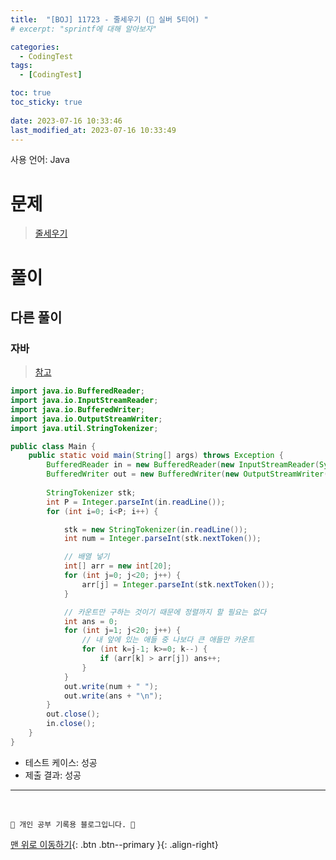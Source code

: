 ```yaml
---
title:  "[BOJ] 11723 - 줄세우기 (🥈 실버 5티어) "
# excerpt: "sprintf에 대해 알아보자"

categories:
  - CodingTest
tags:
  - [CodingTest]

toc: true
toc_sticky: true
 
date: 2023-07-16 10:33:46
last_modified_at: 2023-07-16 10:33:49
---
```


사용 언어: Java

# 문제
> [줄세우기](https://www.acmicpc.net/problem/10431)

# 풀이
## 다른 풀이
### 자바
> [참고](https://cceeun.tistory.com/283)

```java
import java.io.BufferedReader;
import java.io.InputStreamReader;
import java.io.BufferedWriter;
import java.io.OutputStreamWriter;
import java.util.StringTokenizer;

public class Main {
    public static void main(String[] args) throws Exception {
        BufferedReader in = new BufferedReader(new InputStreamReader(System.in));
        BufferedWriter out = new BufferedWriter(new OutputStreamWriter(System.out));
        
        StringTokenizer stk;
        int P = Integer.parseInt(in.readLine());
        for (int i=0; i<P; i++) {

            stk = new StringTokenizer(in.readLine());
            int num = Integer.parseInt(stk.nextToken());

            // 배열 넣기
            int[] arr = new int[20];
            for (int j=0; j<20; j++) {
                arr[j] = Integer.parseInt(stk.nextToken());
            }

            // 카운트만 구하는 것이기 때문에 정렬까지 할 필요는 없다
            int ans = 0;
            for (int j=1; j<20; j++) {
                // 내 앞에 있는 애들 중 나보다 큰 애들만 카운트
                for (int k=j-1; k>=0; k--) {
                    if (arr[k] > arr[j]) ans++;
                }
            }
            out.write(num + " ");
            out.write(ans + "\n");
        }
        out.close();
        in.close();
    }
}
```
- 테스트 케이스: 성공
- 제출 결과: 성공










***
<br>


    💛 개인 공부 기록용 블로그입니다. 👻

[맨 위로 이동하기](#){: .btn .btn--primary }{: .align-right}